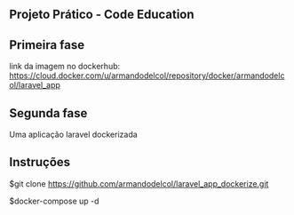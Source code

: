 ## Projeto Prático - Code Education

## Primeira fase

link da imagem no dockerhub: https://cloud.docker.com/u/armandodelcol/repository/docker/armandodelcol/laravel_app

## Segunda fase

Uma aplicação laravel dockerizada

## Instruções

$git clone https://github.com/armandodelcol/laravel_app_dockerize.git

$docker-compose up -d


